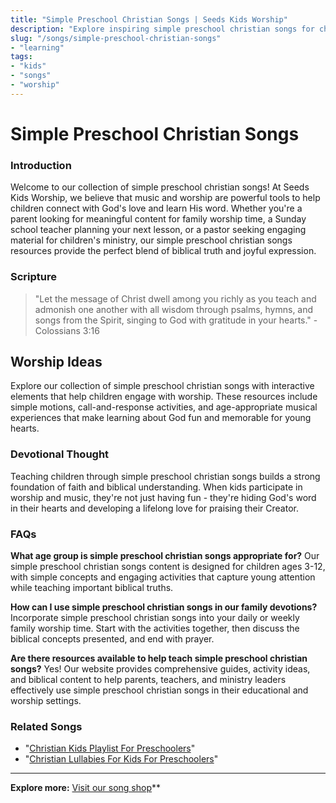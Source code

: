 ```yaml
---
title: "Simple Preschool Christian Songs | Seeds Kids Worship"
description: "Explore inspiring simple preschool christian songs for children's worship and faith development. Biblical music resources for families and ministry."
slug: "/songs/simple-preschool-christian-songs"
- "learning"
tags:
- "kids"
- "songs"
- "worship"
---
```


# Simple Preschool Christian Songs

### Introduction

Welcome to our collection of simple preschool christian songs! At Seeds Kids Worship, we believe that music and worship are powerful tools to help children connect with God's love and learn His word. Whether you're a parent looking for meaningful content for family worship time, a Sunday school teacher planning your next lesson, or a pastor seeking engaging material for children's ministry, our simple preschool christian songs resources provide the perfect blend of biblical truth and joyful expression.

### Scripture

> "Let the message of Christ dwell among you richly as you teach and admonish one another with all wisdom through psalms, hymns, and songs from the Spirit, singing to God with gratitude in your hearts." - Colossians 3:16

## Worship Ideas

Explore our collection of simple preschool christian songs with interactive elements that help children engage with worship. These resources include simple motions, call-and-response activities, and age-appropriate musical experiences that make learning about God fun and memorable for young hearts.

### Devotional Thought

Teaching children through simple preschool christian songs builds a strong foundation of faith and biblical understanding. When kids participate in worship and music, they're not just having fun - they're hiding God's word in their hearts and developing a lifelong love for praising their Creator.

### FAQs

**What age group is simple preschool christian songs appropriate for?**
Our simple preschool christian songs content is designed for children ages 3-12, with simple concepts and engaging activities that capture young attention while teaching important biblical truths.

**How can I use simple preschool christian songs in our family devotions?**
Incorporate simple preschool christian songs into your daily or weekly family worship time. Start with the activities together, then discuss the biblical concepts presented, and end with prayer.

**Are there resources available to help teach simple preschool christian songs?**
Yes! Our website provides comprehensive guides, activity ideas, and biblical content to help parents, teachers, and ministry leaders effectively use simple preschool christian songs in their educational and worship settings.

### Related Songs

- "[Christian Kids Playlist For Preschoolers](/songs/christian-kids-playlist-for-preschoolers/)"
- "[Christian Lullabies For Kids For Preschoolers](/songs/christian-lullabies-for-kids-for-preschoolers/)"

---

**Explore more:** [Visit our song shop](https://seedskidsworship.com/shop)**

<!-- Schema Markup -->
<script type="application/ld+json">
{
  "@context": "https://schema.org",
  "@type": "MusicRecording",
  "name": "Simple Preschool Christian Songs",
  "byArtist": {
    "@type": "MusicGroup",
    "name": "Seeds Kids Worship"
  },
  "isFamilyFriendly": true,
  "url": "https://seedskidsworship.com/songs/simple-preschool-christian-songs/"
}
</script>